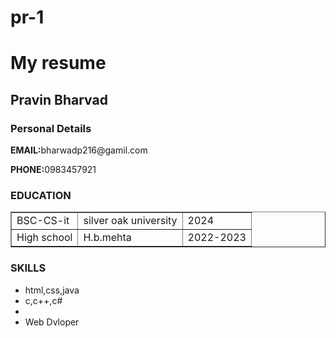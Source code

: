 # pr-1
<html>
	<head>
		<title>
			My Resume
		</title>
	</head>
	<body>
		<h1>My resume</h1>
		<h2>Pravin Bharvad </h2>
		<h3> Personal Details</h3>
		<p><b>EMAIL:</b>bharwadp216@gamil.com</p>
		<p><b>PHONE:</b>0983457921</p>
		<h3>EDUCATION</h3>
		<table border="1">
		<tr>
			<td>BSC-CS-it</td>
			<td>silver oak university</td>
			<td>2024</td>
		</tr>
		<tr>
			<td>High school</td>
			<td>H.b.mehta</td>
			<td>2022-2023</td>
		</tr>
		</table>
		<h3>SKILLS</h3>
		<ul>
			<li>html,css,java</li>
			<li>c,c++,c#<li>
			<li>Web Dvloper</li>
		</ul>
	</body>
</html>
